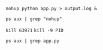 `nohup python app.py > output.log &`

`ps aux | grep "nohup"`

`kill 63971`
`kill -9 PID`

`ps aux | grep app.py`